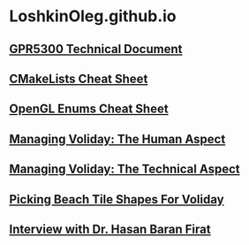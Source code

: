 # LoshkinOleg.github.io

## [GPR5300 Technical Document](https://LoshkinOleg.github.io/GPR5300_TechnicalDocumentation)

## [CMakeLists Cheat Sheet](https://LoshkinOleg.github.io/CMakeLists_Cheatsheet)

## [OpenGL Enums Cheat Sheet](https://LoshkinOleg.github.io/OpenGL_Enums_Cheatsheet)

## [Managing Voliday: The Human Aspect](https://LoshkinOleg.github.io/Managing_Voliday_The_Human_Aspect)

## [Managing Voliday: The Technical Aspect](https://LoshkinOleg.github.io/Managing_Voliday_The_Technical_Aspect)

## [Picking Beach Tile Shapes For Voliday](https://LoshkinOleg.github.io/Picking_Beach_Tile_Shapes_For_Voliday)

## [Interview with Dr. Hasan Baran Firat](https://LoshkinOleg.github.io/Interview_With_Dr_Hasan_Baran_Firat)